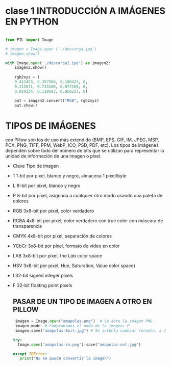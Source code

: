 # clase 1 INTRODUCCIÓN A IMÁGENES EN PYTHON

```python

from PIL import Image

# imagen = Image.open ('./descarga.jpg')
# imagen.show()

with Image.open('./descarga2.jpg') as imagen2:
    imagen2.show()
    
    rgb2xyz = (
    0.412453, 0.357580, 0.180423, 0,
    0.212671, 0.715160, 0.072169, 0,
    0.019334, 0.119193, 0.950227, 0)

    out = imagen2.convert("RGB", rgb2xyz)
    out.show()
```
# TIPOS DE IMÁGENES
con Pillow son los de uso más extendido (BMP, EPS, GIF, IM, JPEG, MSP, PCX, PNG, TIFF, PPM, WebP, ICO, PSD, PDF, etc). Los tipos de imágenes dependen sobre todo del número de bits que se utilizan para representar la unidad de información de una imagen o píxel.

* Clave	Tipo de imagen
* 1	1-bit por pixel, blanco y negro, almacena 1 pixel/byte
* L	8-bit por píxel, blanco y negro
* P	8-bit por píxel, asignada a cualquier otro modo usando una paleta de colores
* RGB	3x8-bit por píxel, color verdadero
* RGBA	4x8-bit por píxel, color verdadero con true color con máscara de transparencia
* CMYK	4x8-bit por píxel, separación de colores
* YCbCr	3x8-bit por píxel, formato de vídeo en color
* LAB	3x8-bit por píxel, the L*a*b color space
* HSV	3x8-bit por píxel, Hue, Saturation, Value color space)
* I	32-bit signed integer pixels
* F	32-bit floating point pixels

  ## PASAR DE UN TIPO DE IMAGEN A OTRO EN PILLOW

  ```python
   imagen = Image.open("amapolas.png")  # Se abre la imagen PNG
   imagen.mode  # Comprobamos el modo de la imagen: P
   imagen.save("amapolas-8bit.jpg") # Se intenta cambiar formato, a JPEG
  ```

  ``` python
  try:
    Image.open("amapolas-in.png").save("amapolas-out.jpg")

  except IOError:
     print("No se puede convertir la imagen")
  ```
  
    

